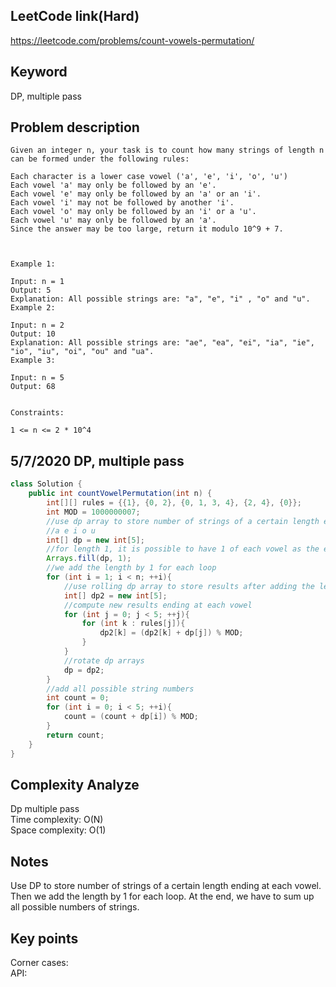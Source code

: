## LeetCode link(Hard)
https://leetcode.com/problems/count-vowels-permutation/

## Keyword
DP, multiple pass

## Problem description
```
Given an integer n, your task is to count how many strings of length n can be formed under the following rules:

Each character is a lower case vowel ('a', 'e', 'i', 'o', 'u')
Each vowel 'a' may only be followed by an 'e'.
Each vowel 'e' may only be followed by an 'a' or an 'i'.
Each vowel 'i' may not be followed by another 'i'.
Each vowel 'o' may only be followed by an 'i' or a 'u'.
Each vowel 'u' may only be followed by an 'a'.
Since the answer may be too large, return it modulo 10^9 + 7.

 

Example 1:

Input: n = 1
Output: 5
Explanation: All possible strings are: "a", "e", "i" , "o" and "u".
Example 2:

Input: n = 2
Output: 10
Explanation: All possible strings are: "ae", "ea", "ei", "ia", "ie", "io", "iu", "oi", "ou" and "ua".
Example 3: 

Input: n = 5
Output: 68
 

Constraints:

1 <= n <= 2 * 10^4
```

## 5/7/2020 DP, multiple pass

```java
class Solution {
    public int countVowelPermutation(int n) {
        int[][] rules = {{1}, {0, 2}, {0, 1, 3, 4}, {2, 4}, {0}};
        int MOD = 1000000007;
        //use dp array to store number of strings of a certain length ending at each vowel
        //a e i o u
        int[] dp = new int[5];
        //for length 1, it is possible to have 1 of each vowel as the ending character
        Arrays.fill(dp, 1);
        //we add the length by 1 for each loop
        for (int i = 1; i < n; ++i){
            //use rolling dp array to store results after adding the length
            int[] dp2 = new int[5];
            //compute new results ending at each vowel
            for (int j = 0; j < 5; ++j){
                for (int k : rules[j]){
                    dp2[k] = (dp2[k] + dp[j]) % MOD;
                }
            }
            //rotate dp arrays
            dp = dp2;
        }
        //add all possible string numbers
        int count = 0;
        for (int i = 0; i < 5; ++i){
            count = (count + dp[i]) % MOD;
        }
        return count;
    }
}
```

## Complexity Analyze
Dp multiple pass\
Time complexity: O(N)\
Space complexity: O(1)

## Notes
Use DP to store number of strings of a certain length ending at each vowel. Then we add the length by 1 for each loop. At the end, we have to sum up all possible numbers of strings.

## Key points
Corner cases: \
API:

